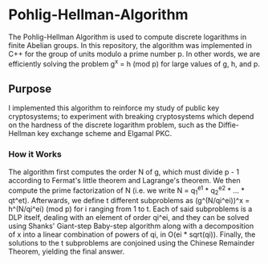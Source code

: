 # Pohlig-Hellman-Algorithm
The Pohlig-Hellman Algorithm is used to compute discrete logarithms in finite Abelian groups. In this repository, the algorithm was implemented in C++ for the group of units modulo a prime number p. In other words, we are efficiently solving the problem g<sup>x</sup> = h (mod p) for large values of g, h, and p.

## Purpose
I implemented this algorithm to reinforce my study of public key cryptosystems; to experiment with breaking cryptosystems which depend on the hardness of the discrete logarithm problem, such as the Diffie-Hellman key exchange scheme and Elgamal PKC.

### How it Works
The algorithm first computes the order N of g, which must divide p - 1 according to Fermat's little theorem and Lagrange's theorem. We then compute the prime factorization of N (i.e. we write N = q<sub>1</sub><sup>e1</sup> * q<sub>2</sub><sup>e2</sup> * ... * qt^et). Afterwards, we define t different subproblems as (g^(N/qi^ei))^x = h^(N/qi^ei) (mod p) for i ranging from 1 to t. Each of said subproblems is a DLP itself, dealing with an element of order qi^ei, and they can be solved using Shanks' Giant-step Baby-step algorithm along with a decomposition of x into a linear combination of powers of qi, in O(ei * sqrt(qi)). Finally, the solutions to the t subproblems are conjoined using the Chinese Remainder Theorem, yielding the final answer. 
